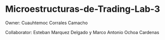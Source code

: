 # Microestructuras-de-Trading-Lab-3

Owner: Cuauhtemoc Corrales Camacho

Collaborator: Esteban Marquez Delgado y Marco Antonio Ochoa Cardenas
